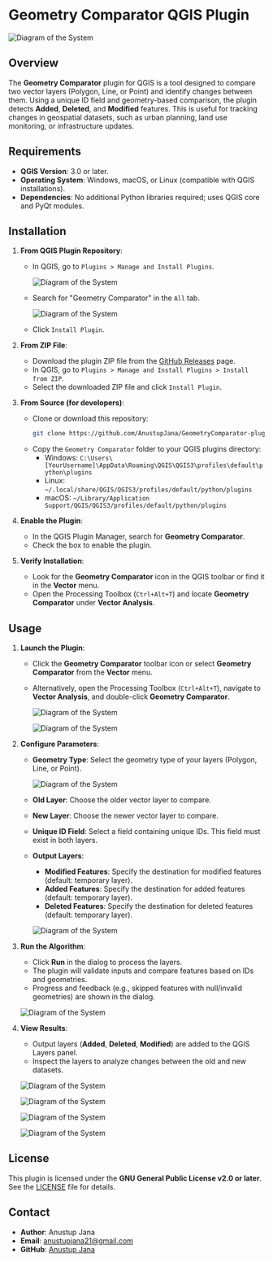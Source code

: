 # Geometry Comparator QGIS Plugin
![Diagram of the System](https://github.com/AnustupJana/GeometryComparator-plugin/blob/main/icon.png?raw=true)

## Overview

The **Geometry Comparator** plugin for QGIS is a tool designed to compare two vector layers (Polygon, Line, or Point) and identify changes between them. Using a unique ID field and geometry-based comparison, the plugin detects **Added**, **Deleted**, and **Modified** features. This is useful for tracking changes in geospatial datasets, such as urban planning, land use monitoring, or infrastructure updates.

## Requirements

- **QGIS Version**: 3.0 or later.
- **Operating System**: Windows, macOS, or Linux (compatible with QGIS installations).
- **Dependencies**: No additional Python libraries required; uses QGIS core and PyQt modules.

## Installation

1. **From QGIS Plugin Repository**:
   - In QGIS, go to `Plugins > Manage and Install Plugins`.
  
     ![Diagram of the System](https://github.com/AnustupJana/GeometryComparator-plugin/blob/main/doc/1st.png?raw=true)
   - Search for "Geometry Comparator" in the `All` tab.

     ![Diagram of the System](https://github.com/AnustupJana/GeometryComparator-plugin/blob/main/doc/2nd.png?raw=true)
   - Click `Install Plugin`.

1. **From ZIP File**:
   - Download the plugin ZIP file from the [GitHub Releases](https://github.com/AnustupJana/GeometryComparator-plugin.git) page.
   - In QGIS, go to `Plugins > Manage and Install Plugins > Install from ZIP`.
   - Select the downloaded ZIP file and click `Install Plugin`.

2. **From Source (for developers)**:
   - Clone or download this repository:
     ```bash
     git clone https://github.com/AnustupJana/GeometryComparator-plugin.git
     ```
   - Copy the `Geometry Comparator` folder to your QGIS plugins directory:
     - Windows: `C:\Users\[YourUsername]\AppData\Roaming\QGIS\QGIS3\profiles\default\python\plugins`
     - Linux: `~/.local/share/QGIS/QGIS3/profiles/default/python/plugins`
     - macOS: `~/Library/Application Support/QGIS/QGIS3/profiles/default/python/plugins`

3. **Enable the Plugin**:
   - In the QGIS Plugin Manager, search for **Geometry Comparator**.
   - Check the box to enable the plugin.

4. **Verify Installation**:
   - Look for the **Geometry Comparator** icon in the QGIS toolbar or find it in the **Vector** menu.
   - Open the Processing Toolbox (`Ctrl+Alt+T`) and locate **Geometry Comparator** under **Vector Analysis**.

## Usage

1. **Launch the Plugin**:
   - Click the **Geometry Comparator** toolbar icon or select **Geometry Comparator** from the **Vector** menu.
   - Alternatively, open the Processing Toolbox (`Ctrl+Alt+T`), navigate to **Vector Analysis**, and double-click **Geometry Comparator**.
  
     ![Diagram of the System](https://github.com/AnustupJana/GeometryComparator-plugin/blob/main/doc/3rd.png?raw=true)

     ![Diagram of the System](https://github.com/AnustupJana/GeometryComparator-plugin/blob/main/doc/5th.png?raw=true)

2. **Configure Parameters**:
   - **Geometry Type**: Select the geometry type of your layers (Polygon, Line, or Point).

     ![Diagram of the System](https://github.com/AnustupJana/GeometryComparator-plugin/blob/main/doc/6th.png?raw=true)
   - **Old Layer**: Choose the older vector layer to compare.
   - **New Layer**: Choose the newer vector layer to compare.
   - **Unique ID Field**: Select a field containing unique IDs. This field must exist in both layers.
   - **Output Layers**:
     - **Modified Features**: Specify the destination for modified features (default: temporary layer).
     - **Added Features**: Specify the destination for added features (default: temporary layer).
     - **Deleted Features**: Specify the destination for deleted features (default: temporary layer).
    
      ![Diagram of the System](https://github.com/AnustupJana/GeometryComparator-plugin/blob/main/doc/7th.png?raw=true)

3. **Run the Algorithm**:
   - Click **Run** in the dialog to process the layers.
   - The plugin will validate inputs and compare features based on IDs and geometries.
   - Progress and feedback (e.g., skipped features with null/invalid geometries) are shown in the dialog.

   ![Diagram of the System](https://github.com/AnustupJana/GeometryComparator-plugin/blob/main/doc/8th.png?raw=true)

4. **View Results**:
   - Output layers (**Added**, **Deleted**, **Modified**) are added to the QGIS Layers panel.
   - Inspect the layers to analyze changes between the old and new datasets.

   ![Diagram of the System](https://github.com/AnustupJana/GeometryComparator-plugin/blob/main/doc/9th.png?raw=true)

   ![Diagram of the System](https://github.com/AnustupJana/GeometryComparator-plugin/blob/main/doc/11th_Compare.PNG?raw=true)

   ![Diagram of the System](https://github.com/AnustupJana/GeometryComparator-plugin/blob/main/doc/12th_Compare.PNG?raw=true)

   ![Diagram of the System](https://github.com/AnustupJana/GeometryComparator-plugin/blob/main/doc/13th_Compare.PNG?raw=true)

## License

This plugin is licensed under the **GNU General Public License v2.0 or later**. See the [LICENSE](https://github.com/AnustupJana/GeometryComparator-plugin/blob/main/LICENSE) file for details.

## Contact

- **Author**: Anustup Jana
- **Email**: anustupjana21@gmail.com
- **GitHub**: [Anustup Jana](https://github.com/AnustupJana)
